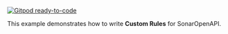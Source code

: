 [![Gitpod ready-to-code](https://img.shields.io/badge/Gitpod-ready--to--code-blue?logo=gitpod)](https://gitpod.io/#https://github.com/societe-generale/openapi-custom-rules)

This example demonstrates how to write **Custom Rules** for SonarOpenAPI.
